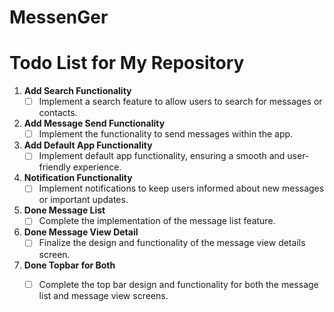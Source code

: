 # MessenGer
 
# Todo List for My Repository

1. **Add Search Functionality**
    - [ ] Implement a search feature to allow users to search for messages or contacts.

2. **Add Message Send Functionality**
    - [ ] Implement the functionality to send messages within the app.

3. **Add Default App Functionality**
    - [ ] Implement default app functionality, ensuring a smooth and user-friendly experience.

4. **Notification Functionality**
    - [ ] Implement notifications to keep users informed about new messages or important updates.

5. **Done Message List**
    - [ ] Complete the implementation of the message list feature.

6. **Done Message View Detail**
    - [ ] Finalize the design and functionality of the message view details screen.

7. **Done Topbar for Both**
    - [ ] Complete the top bar design and functionality for both the message list and message view screens.

